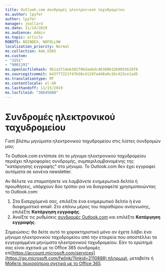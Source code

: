 ```yaml
---
title: Outlook.com συνδρομές ηλεκτρονικού ταχυδρομείου
ms.author: lpyfer
author: lpyfer
manager: joallard
ms.date: 11/14/2019
ms.audience: Admin
ms.topic: article
ROBOTS: NOINDEX, NOFOLLOW
localization_priority: Normal
ms.collection: Adm_O365
ms.custom:
- "3151"
- "9001191"
ms.openlocfilehash: 9b1a3f14e6301f06daebdc4036063269055610f8
ms.sourcegitcommit: b43f77221f47b50c41197a448a9c26c423ce1ad5
ms.translationtype: MT
ms.contentlocale: el-GR
ms.lasthandoff: 11/15/2019
ms.locfileid: "38645688"
---
```

# <a name="email-subscriptions"></a>Συνδρομές ηλεκτρονικού ταχυδρομείου

Γιατί βλέπω μηνύματα ηλεκτρονικού ταχυδρομείου στις λίστες συνδρομών μου;

Το Outlook.com εντόπισε ότι το μήνυμα ηλεκτρονικού ταχυδρομείου περιέχει πληροφορίες συνδρομής, συμπεριλαμβανομένης της "κατάργησης εγγραφής" στο μήνυμα. Το Outlook.com δεν έχει εγγραφεί αυτόματα σε κανένα newsletter.

Αν θέλετε να σταματήσετε να λαμβάνετε ενημερωτικά δελτία ή προωθήσεις, υπάρχουν δύο τρόποι για να διαγραφείτε χρησιμοποιώντας το Outlook.com:
1. Στα Εισερχόμενά σας, επιλέξτε ένα ενημερωτικό δελτίο ή ένα διαφημιστικό email. Στο επάνω μέρος του παραθύρου ανάγνωσης, επιλέξτε **Κατάργηση εγγραφής**.
2. Ανοίξτε τις ρυθμίσεις [συνδρομές Outlook.com](https://go.microsoft.com/fwlink/?linkid=2110887) και επιλέξτε **Κατάργηση εγγραφής**.

Σημειώσεις: θα δείτε αυτό το χαρακτηριστικό μόνο αν έχετε λάβει ένα μήνυμα ηλεκτρονικού ταχυδρομείου από την εταιρεία που αποστέλλει τα εγγεγραμμένα μηνύματα ηλεκτρονικού ταχυδρομείου.
Εάν το ερώτημά σας είναι σχετικά με το Office 365 συνδρομές επί[https://account.microsoft.com/services](https://go.microsoft.com/fwlink/?linkid=2110888) πληρωμή, μεταβείτε ή [Μάθετε περισσότερα σχετικά με το Office 365](https://products.office.com/compare-all-microsoft-office-products?tab=1&WT.mc_id=PROD_OL-Web_Support_O365NewValue_Upgrade).
  